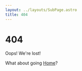 ```yaml
---
layout: ../layouts/SubPage.astro
title: 404
---
```


# 404

Oops! We're lost!

What about going [<span>Home</span>](/)?
